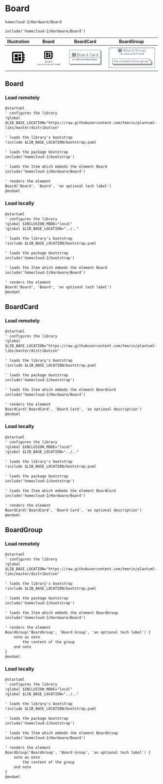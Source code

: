 # Board


```text
homecloud-2/Hardware/Board
```

```text
include('homecloud-2/Hardware/Board')
```



| Illustration | Board | BoardCard | BoardGroup |
| :---: | :---: | :---: | :---: |
| ![illustration for Illustration](../../homecloud-2/Hardware/Board.png) | ![illustration for Board](../../homecloud-2/Hardware/Board.Local.png) | ![illustration for BoardCard](../../homecloud-2/Hardware/BoardCard.Local.png) | ![illustration for BoardGroup](../../homecloud-2/Hardware/BoardGroup.Local.png) |




## Board

### Load remotely
```plantuml
@startuml
' configures the library
!global $LIB_BASE_LOCATION="https://raw.githubusercontent.com/tmorin/plantuml-libs/master/distribution"

' loads the library's bootstrap
!include $LIB_BASE_LOCATION/bootstrap.puml

' loads the package bootstrap
include('homecloud-2/bootstrap')

' loads the Item which embeds the element Board
include('homecloud-2/Hardware/Board')

' renders the element
Board('Board', 'Board', 'an optional tech label')
@enduml
```

### Load locally
```plantuml
@startuml
' configures the library
!global $INCLUSION_MODE="local"
!global $LIB_BASE_LOCATION="../.."

' loads the library's bootstrap
!include $LIB_BASE_LOCATION/bootstrap.puml

' loads the package bootstrap
include('homecloud-2/bootstrap')

' loads the Item which embeds the element Board
include('homecloud-2/Hardware/Board')

' renders the element
Board('Board', 'Board', 'an optional tech label')
@enduml
```

## BoardCard

### Load remotely
```plantuml
@startuml
' configures the library
!global $LIB_BASE_LOCATION="https://raw.githubusercontent.com/tmorin/plantuml-libs/master/distribution"

' loads the library's bootstrap
!include $LIB_BASE_LOCATION/bootstrap.puml

' loads the package bootstrap
include('homecloud-2/bootstrap')

' loads the Item which embeds the element BoardCard
include('homecloud-2/Hardware/Board')

' renders the element
BoardCard('BoardCard', 'Board Card', 'an optional description')
@enduml
```

### Load locally
```plantuml
@startuml
' configures the library
!global $INCLUSION_MODE="local"
!global $LIB_BASE_LOCATION="../.."

' loads the library's bootstrap
!include $LIB_BASE_LOCATION/bootstrap.puml

' loads the package bootstrap
include('homecloud-2/bootstrap')

' loads the Item which embeds the element BoardCard
include('homecloud-2/Hardware/Board')

' renders the element
BoardCard('BoardCard', 'Board Card', 'an optional description')
@enduml
```

## BoardGroup

### Load remotely
```plantuml
@startuml
' configures the library
!global $LIB_BASE_LOCATION="https://raw.githubusercontent.com/tmorin/plantuml-libs/master/distribution"

' loads the library's bootstrap
!include $LIB_BASE_LOCATION/bootstrap.puml

' loads the package bootstrap
include('homecloud-2/bootstrap')

' loads the Item which embeds the element BoardGroup
include('homecloud-2/Hardware/Board')

' renders the element
BoardGroup('BoardGroup', 'Board Group', 'an optional tech label') {
    note as note
        the content of the group
    end note
}
@enduml
```

### Load locally
```plantuml
@startuml
' configures the library
!global $INCLUSION_MODE="local"
!global $LIB_BASE_LOCATION="../.."

' loads the library's bootstrap
!include $LIB_BASE_LOCATION/bootstrap.puml

' loads the package bootstrap
include('homecloud-2/bootstrap')

' loads the Item which embeds the element BoardGroup
include('homecloud-2/Hardware/Board')

' renders the element
BoardGroup('BoardGroup', 'Board Group', 'an optional tech label') {
    note as note
        the content of the group
    end note
}
@enduml
```

